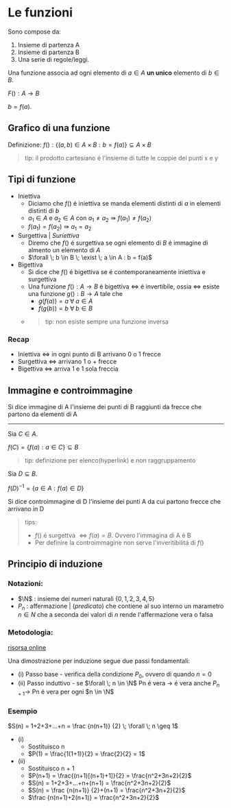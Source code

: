 # Le funzioni

Sono compose da:
1. Insieme di partenza A
2. Insieme di partenza B
3. Una serie di regole/leggi.

Una funzione associa ad ogni elemento di $a \in A$ **un unico** elemento di $b \in B$.

$F(): A \rightarrow B$

$b = f(a)$.

## Grafico di una funzione

Definizione: $f() : \{(a,b) \in A \times B : b=f(a)\} \subseteq A \times B$
> tip: il prodotto cartesiano é l'insieme di tutte le coppie dei punti x e y

## Tipi di funzione
- Iniettiva
   - Diciamo che $f()$ é iniettiva se manda elementi distinti di $a$ in elementi distinti di $b$
    - $a_1 \in A$ e $a_2 \in A$ con $a_1 \not ={a_2} \Rrightarrow f(a_1) \not ={f(a_2)}$
    - $f(a_1)=f(a_2) \Rrightarrow a_1 = a_2$
- Surgettiva | *Suriettiva*
  - Diremo che $f()$ é surgettiva se ogni elemento di $B$ é immagine di almento un elemento di $A$
  - $\forall \; b \in B \; \exist \; a \in A : b = f(a)$
- Bigettiva
  - Si dice che $f()$ é bigettiva se é contemporaneamente iniettiva e surgettiva
  - Una funzione $f():A \rightarrow B$ é bigettiva $\iff$ é invertibile, ossia $\iff$ esiste una funzione $g():B \rightarrow A$ tale che 
    - $g(f(a)) = a \; \forall \; a \in A$
    - $f(g(b)) = b \; \forall \; b \in B$
  - > tip: non esiste sempre una funzione inversa
### Recap
- Iniettiva $\iff$ in ogni punto di B arrivano 0 o 1 frecce
- Surgettiva $\iff$ arrivano 1 o + frecce
- Bigettiva $\iff$ arriva 1 e 1 sola freccia

## Immagine e controimmagine
Si dice immagine di A l'insieme dei punti di B raggiunti da frecce che partono da elementi di A

---

Sia $C \in A$.

$f(C) = \{f(a) : a \in C\} \subseteq B$
> tip: definizione per elenco(hyperlink) e non raggruppamento

Sia $D \subseteq B$.

$f(D)^{-1} = \{a \in A : f(a) \in D \}$

Si dice controimmagine di D l'insieme dei punti A da cui partono frecce che arrivano in D

> tips:
> - $f()$ é surgettva $\iff f(a)=B$. Ovvero l'immagina di A é B
> - Per definire la controimmagine non serve l'inveritibilitá di $f()$

## Principio di induzione
### Notazioni:
- $\N$ : insieme dei numeri naturali $\{0,1,2,3,4,5\}$
- $P_n$ : affermazione | (*predicato*) che contiene al suo interno un marametro $n \in N$ che a seconda dei valori di $n$ rende l'affermazione vera o falsa

### Metodologia:
[risorsa online](https://www.youmath.it/lezioni/analisi-matematica/successioni/701-dimostrazioni-con-il-principio-di-induzione.html)

Una dimostrazione per induzione segue due passi fondamentali:
- (i) Passo base - verifica della condizione $P_0$, ovvero di quando $n = 0$
- (ii) Passo induttivo - se $\forall \; n \in \N$ Pn é vera $\rightarrow$ é vera anche $P_{n+1} \rightarrow$ Pn é vera per ogni $n \in \N$

### Esempio
$S(n) = 1+2+3+...+n = \frac {n(n+1)} {2} \; \forall \; n \geq 1$
- (i)
  - Sostituisco n
  - $P(1) = \frac{1(1+1)}{2} = \frac{2}{2} = 1$ 
- (ii)
  - Sostituisco n + 1
  - $P(n+1) = \frac{(n+1)[(n+1)+1]}{2} = \frac{n^2+3n+2}{2}$
  - $S(n) = 1+2+3+...+n+(n+1) = \frac{n^2+3n+2}{2}$
  - $S(n) = \frac {n(n+1)} {2}+(n+1) = \frac{n^2+3n+2}{2}$
  - $\frac {n(n+1)+2(n+1)} = \frac{n^2+3n+2}{2}$